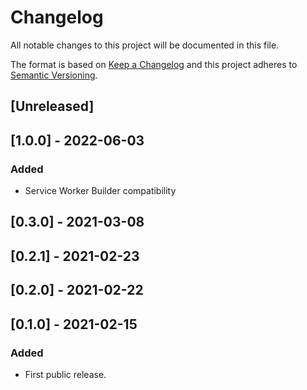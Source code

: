 # Changelog

All notable changes to this project will be documented in this file.

The format is based on [Keep a Changelog](http://keepachangelog.com/en/1.0.0/)
and this project adheres to [Semantic Versioning](http://semver.org/spec/v2.0.0.html).

## [Unreleased]

## [1.0.0] - 2022-06-03

### Added

- Service Worker Builder compatibility

## [0.3.0] - 2021-03-08

## [0.2.1] - 2021-02-23

## [0.2.0] - 2021-02-22

## [0.1.0] - 2021-02-15

### Added

- First public release.

